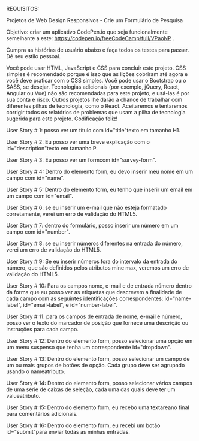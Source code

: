 REQUISITOS:

Projetos de Web Design Responsivos - Crie um Formulário de Pesquisa

Objetivo: criar um aplicativo CodePen.io que seja funcionalmente semelhante a este: https://codepen.io/freeCodeCamp/full/VPaoNP .

Cumpra as histórias de usuário abaixo e faça todos os testes para passar. Dê seu estilo pessoal.

Você pode usar HTML, JavaScript e CSS para concluir este projeto. CSS simples é recomendado porque é isso que as lições cobriram até agora e você deve praticar com o CSS simples. Você pode usar o Bootstrap ou o SASS, se desejar. Tecnologias adicionais (por exemplo, jQuery, React, Angular ou Vue) não são recomendadas para este projeto, e usá-las é por sua conta e risco. Outros projetos lhe darão a chance de trabalhar com diferentes pilhas de tecnologia, como o React. Aceitaremos e tentaremos corrigir todos os relatórios de problemas que usam a pilha de tecnologia sugerida para este projeto. Codificação feliz!

User Story # 1: posso ver um título com id="title"texto em tamanho H1.

User Story # 2: Eu posso ver uma breve explicação com o id="description"texto em tamanho P.

User Story # 3: Eu posso ver um formcom id="survey-form".

User Story # 4: Dentro do elemento form, eu devo inserir meu nome em um campo com id="name".

User Story # 5: Dentro do elemento form, eu tenho que inserir um email em um campo com id="email".

User Story # 6: se eu inserir um e-mail que não esteja formatado corretamente, verei um erro de validação do HTML5.

User Story # 7: dentro do formulário, posso inserir um número em um campo com id="number".

User Story # 8: se eu inserir números diferentes na entrada do número, verei um erro de validação do HTML5.

User Story # 9: Se eu inserir números fora do intervalo da entrada do número, que são definidos pelos atributos mine max, veremos um erro de validação do HTML5.

User Story # 10: Para os campos nome, e-mail e de entrada número dentro da forma que eu posso ver as etiquetas que descrevem a finalidade de cada campo com as seguintes identificações correspondentes: id="name-label", id="email-label", e id="number-label".

User Story # 11: para os campos de entrada de nome, e-mail e número, posso ver o texto do marcador de posição que fornece uma descrição ou instruções para cada campo.

User Story # 12: Dentro do elemento form, posso selecionar uma opção em um menu suspenso que tenha um correspondente id="dropdown".

User Story # 13: Dentro do elemento form, posso selecionar um campo de um ou mais grupos de botões de opção. Cada grupo deve ser agrupado usando o nameatributo.

User Story # 14: Dentro do elemento form, posso selecionar vários campos de uma série de caixas de seleção, cada uma das quais deve ter um valueatributo.

User Story # 15: Dentro do elemento form, eu recebo uma textareano final para comentários adicionais.

User Story # 16: Dentro do elemento form, eu recebi um botão id="submit"para enviar todas as minhas entradas.
